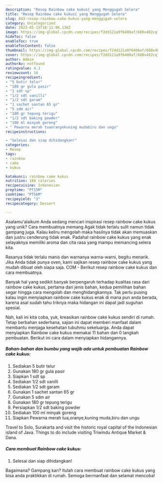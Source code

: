 ```yaml
---
description: "Resep Rainbow cake kukus{ yang Menggugah Selera"
title: "Resep Rainbow cake kukus{ yang Menggugah Selera"
slug: 843-resep-rainbow-cake-kukus-yang-menggugah-selera
category: Uncategorized
date: 2023-05-15T18:11:06.136Z
image: https://img-global.cpcdn.com/recipes/f2dd121a9f6408af/680x482cq70/rainbow-cake-kukus-foto-resep-utama.jpg
hideToc: false
enableToc: true
enableTocContent: false
thumbnail: https://img-global.cpcdn.com/recipes/f2dd121a9f6408af/680x482cq70/rainbow-cake-kukus-foto-resep-utama.jpg
cover: https://img-global.cpcdn.com/recipes/f2dd121a9f6408af/680x482cq70/rainbow-cake-kukus-foto-resep-utama.jpg
author: Admin
authorAv: notfound
ratingvalue: 4.1
reviewcount: 16
recipeingredient:
- "5 butir telur"
- "180 gr gula pasir"
- "1 sdt sp"
- "1/2 sdt vanilli"
- "1/2 sdt garam"
- "1 sachet santan 65 gr"
- "5 sdm air"
- "180 gr tepung terigu"
- "1/2 sdt baking powder"
- "100 ml minyak goreng"
- " Pewarna merah tuaoranyekuning mudabiru dan ungu"
recipeinstructions:

- "Selesai dan siap dihidangkan!"
categories:
- Resep
tags:
- rainbow
- cake
- kukus

katakunci: rainbow cake kukus 
nutrition: 184 calories
recipecuisine: Indonesian
preptime: "PT15M"
cooktime: "PT56M"
recipeyield: "3"
recipecategory: Dessert

---
```



Asalamu'alaikum Anda sedang mencari inspirasi resep rainbow cake kukus yang unik? Cara membuatnya memang Agak tidak terlalu sulit namun tidak gampang juga. Kalau keliru mengolah maka hasilnya tidak akan memuaskan dan justru cenderung tidak enak. Padahal rainbow cake kukus yang enak selayaknya memiliki aroma dan cita rasa yang mampu memancing selera kita.


Rasanya tidak terlalu manis dan warnanya warna-warni, begitu menarik. Jika Anda tidak punya oven, kami sajikan resep rainbow cake kukus yang mudah dibuat oleh siapa saja. COM - Berikut resep rainbow cake kukus dan cara membuatnya.

Banyak hal yang sedikit banyak berpengaruh terhadap kualitas rasa dari rainbow cake kukus, pertama dari jenis bahan, kedua pemilihan bahan segar hingga cara mengolah dan menghidangkannya. Tak perlu pusing kalau ingin menyiapkan rainbow cake kukus enak di mana pun anda berada, karena asal sudah tahu triknya maka hidangan ini dapat jadi suguhan spesial.


Nah, kali ini kita coba, yuk, kreasikan rainbow cake kukus sendiri di rumah. Tetap berbahan sederhana, sajian ini dapat memberi manfaat dalam membantu menjaga kesehatan tubuhmu sekeluarga. Anda dapat menyiapkan Rainbow cake kukus memakai 11 bahan dan 0 langkah pembuatan. Berikut ini cara dalam menyiapkan hidangannya.

<!--inarticleads1-->

##### Bahan-bahan dan bumbu yang wajib ada untuk pembuatan Rainbow cake kukus:

1. Sediakan 5 butir telur
1. Gunakan 180 gr gula pasir
1. Siapkan 1 sdt sp
1. Sediakan 1/2 sdt vanilli
1. Sediakan 1/2 sdt garam
1. Gunakan 1 sachet santan 65 gr
1. Gunakan 5 sdm air
1. Gunakan 180 gr tepung terigu
1. Persiapkan 1/2 sdt baking powder
1. Sediakan 100 ml minyak goreng
1. Siapkan  Pewarna merah tua,oranye,kuning muda,biru dan ungu


Travel to Solo, Surakarta and visit the historic royal capital of the Indonesian island of Java. Things to do include visiting Triwindu Antique Market &amp; Dana. 

<!--inarticleads2-->

##### Cara membuat Rainbow cake kukus:


1. Selesai dan siap dihidangkan!



Bagaimana? Gampang kan? Itulah cara membuat rainbow cake kukus yang bisa anda praktikkan di rumah. Semoga bermanfaat dan selamat mencoba!
